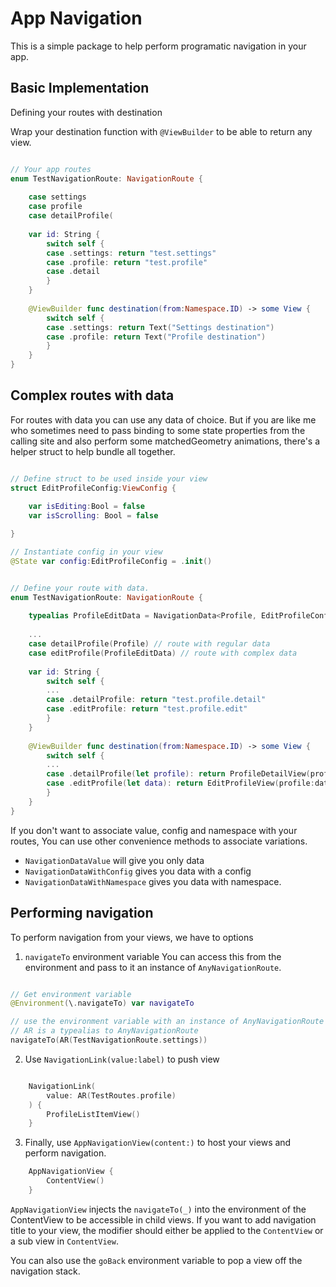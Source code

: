 #  App Navigation
This is a simple package to help perform programatic navigation in your app.

## Basic Implementation 

Defining your routes with destination

Wrap your destination function with `@ViewBuilder` to be able to return any view.

```swift

// Your app routes
enum TestNavigationRoute: NavigationRoute {
    
    case settings
    case profile
    case detailProfile(
    
    var id: String {
        switch self {
        case .settings: return "test.settings"
        case .profile: return "test.profile"
        case .detail
        }
    }
    
    @ViewBuilder func destination(from:Namespace.ID) -> some View {
        switch self {
        case .settings: return Text("Settings destination")
        case .profile: return Text("Profile destination")
        }
    }
}
```

## Complex routes with data

For routes with data you can use any data of choice. 
But if you are like me who sometimes need to pass binding to some state properties 
from the calling site and also perform some matchedGeometry animations, there's
a helper struct to help bundle all together.

```swift

// Define struct to be used inside your view
struct EditProfileConfig:ViewConfig {
    
    var isEditing:Bool = false
    var isScrolling: Bool = false

}

// Instantiate config in your view 
@State var config:EditProfileConfig = .init()


// Define your route with data.
enum TestNavigationRoute: NavigationRoute {
    
    typealias ProfileEditData = NavigationData<Profile, EditProfileConfig>
    
    ...
    case detailProfile(Profile) // route with regular data
    case editProfile(ProfileEditData) // route with complex data
    
    var id: String {
        switch self {
        ...
        case .detailProfile: return "test.profile.detail"
        case .editProfile: return "test.profile.edit"
        }
    }
    
    @ViewBuilder func destination(from:Namespace.ID) -> some View {
        switch self {
        ...
        case .detailProfile(let profile): return ProfileDetailView(profile:profile)
        case .editProfile(let data): return EditProfileView(profile:data.value, config:data.config, namespace:data.namespace)
        }
    }
}
```

If you don't want to associate value, config and namespace with your routes,
You can use other convenience methods to associate variations.
- `NavigationDataValue` will give you only data
- `NavigationDataWithConfig` gives you data with a config
- `NavigationDataWithNamespace` gives you data with namespace.

## Performing navigation

To perform navigation from your views, we have to options

1. `navigateTo` environment variable
You can access this from the environment and pass to it an instance of `AnyNavigationRoute`.

```swift

// Get environment variable
@Environment(\.navigateTo) var navigateTo

// use the environment variable with an instance of AnyNavigationRoute
// AR is a typealias to AnyNavigationRoute
navigateTo(AR(TestNavigationRoute.settings))

```
2. Use `NavigationLink(value:label)` to push view

```swift

    NavigationLink(
        value: AR(TestRoutes.profile)
    ) {
        ProfileListItemView()
    }

```

3. Finally, use `AppNavigationView(content:)` to host your views and perform navigation.

```swift
    AppNavigationView {
        ContentView()
    }
```

`AppNavigationView` injects the `navigateTo(_)` into the environment of the ContentView to be accessible in child views.
If you want to add navigation title to your view, the modifier should either be applied to the `ContentView` or  a sub view in `ContentView`.

You can also use the `goBack` environment variable to pop a view off the navigation stack. 
